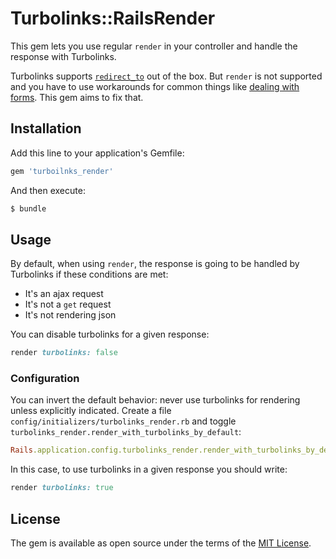 # Turbolinks::RailsRender

This gem lets you use regular `render` in your controller and handle the response with Turbolinks. 

Turbolinks supports [`redirect_to`](https://github.com/turbolinks/turbolinks/blob/master/README.md#redirecting-after-a-form-submission) out of the box. But `render` is not supported and you have to use workarounds for common things like [dealing with forms](https://github.com/turbolinks/turbolinks/issues/85). This gem aims to fix that. 

## Installation
Add this line to your application's Gemfile:

```ruby
gem 'turboilnks_render'
```

And then execute:
```bash
$ bundle
```

## Usage

By default, when using `render`, the response is going to be handled by Turbolinks if these conditions are met:

- It's an ajax request
- It's not a `get` request
- It's not rendering json

You can disable turbolinks for a given response: 

```ruby
render turbolinks: false
```

### Configuration

You can invert the default behavior: never use turbolinks for rendering unless explicitly indicated. Create a file `config/initializers/turbolinks_render.rb` and toggle `turbolinks_render.render_with_turbolinks_by_default`:

```ruby
Rails.application.config.turbolinks_render.render_with_turbolinks_by_default = false
```

In this case, to use turbolinks in a given response you should write:

```ruby
render turbolinks: true
```

## License
The gem is available as open source under the terms of the [MIT License](https://opensource.org/licenses/MIT).

